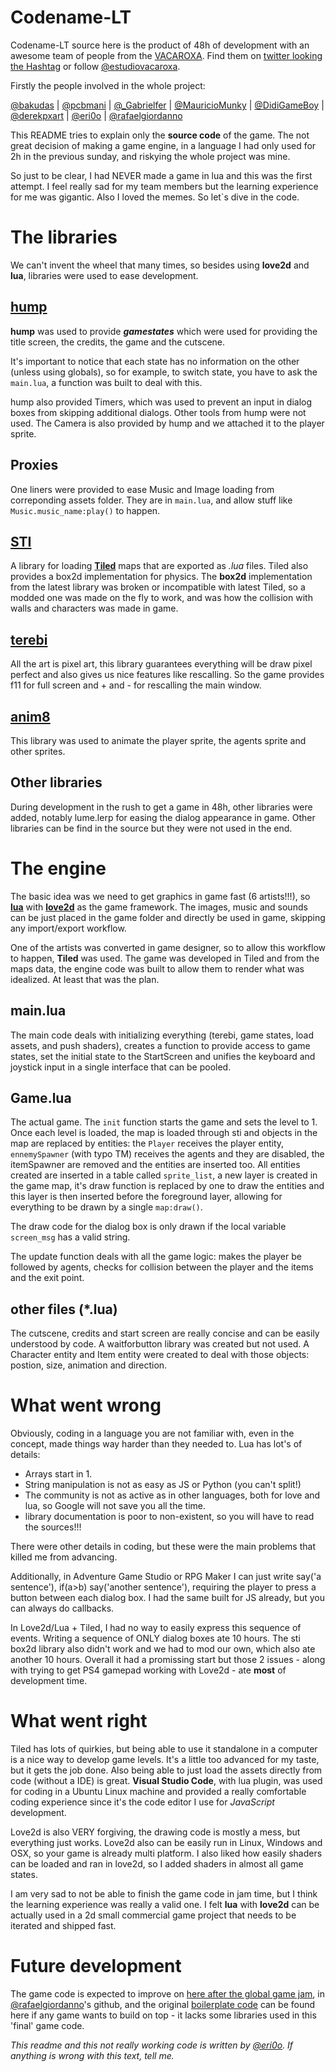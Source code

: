 # Codename-LT

Codename-LT source here is the product of 48h of development with an awesome team of people from the [VACAROXA](https://www.padrim.com.br/vacaroxa). 
Find them on [twitter looking the Hashtag](https://twitter.com/hashtag/vacaroxa?src=hash) or follow [@estudiovacaroxa](https://twitter.com/estudiovacaroxa).

Firstly the people involved in the whole project:

[@bakudas](https://twitter.com/bakudas) | [@pcbmani](https://twitter.com/pcbmani) | [@_Gabrielfer](https://twitter.com/_Gabrielfer) | [@MauricioMunky](https://twitter.com/MauricioMunky) | [@DidiGameBoy](https://twitter.com/DidiGameBoy) | [@derekpxart](https://twitter.com/derekpxart) | [@eri0o](https://twitter.com/eri0o) | [@rafaelgiordanno](https://twitter.com/rafaelgiordanno)


This README tries to explain only the **source code** of the game. The not great decision of
making a game engine, in a language I had only used for 2h in the previous sunday, and riskying the 
whole project was mine. 

So just to be clear, I had NEVER made a game in lua and this was the first attempt. 
I feel really sad for my team members but the learning experience for me was gigantic. Also I loved the memes.
So let`s dive in the code.

# The libraries

We can't invent the wheel that many times, so besides using **love2d** and **lua**, libraries were used
to ease development.

## [hump](https://github.com/vrld/hump) 

**hump** was used to provide ***gamestates*** which were used for providing the title screen, 
the credits, the game and the cutscene. 

It's important to notice that each state has no information on the other (unless using globals),
so for example, to switch state, you have to ask the `main.lua`, a function was built to deal with this.

hump also provided Timers, which was used to prevent an input in dialog boxes from skipping additional 
dialogs. Other tools from hump were not used. The Camera is also provided by hump and we attached it to
the player sprite.

## Proxies

One liners were provided to ease Music and Image loading from correponding assets folder. 
They are in `main.lua`, and allow stuff like `Music.music_name:play()` to happen.

## [STI](https://github.com/karai17/Simple-Tiled-Implementation) 

A library for loading [**Tiled**](http://www.mapeditor.org/) maps that are exported as *.lua* files.
Tiled also provides a box2d implementation for physics. The **box2d** implementation from the latest library
was broken or incompatible with latest Tiled, so a modded one was made on the fly to work, and was
how the collision with walls and characters was made in game.

## [terebi](https://github.com/oniietzschan/terebi)

All the art is pixel art, this library guarantees everything will be draw pixel perfect and also
gives us nice features like rescalling. So the game provides f11 for full screen and + and - for rescalling
the main window.

## [anim8](https://github.com/kikito/anim8)

This library was used to animate the player sprite, the agents sprite and other sprites.

## Other libraries

During development in the rush to get a game in 48h, other libraries were added, notably lume.lerp for
easing the dialog appearance in game. Other libraries can be find in the source but they were not used in the end.

# The engine

The basic idea was we need to get graphics in game fast (6 artists!!!), so [**lua**](https://www.lua.org/) with 
[**love2d**](https://love2d.org/) as the game framework. The images, music and sounds can be just placed in the
game folder and directly be used in game, skipping any import/export workflow. 

One of the artists was converted in game designer, so to allow this workflow to happen, **Tiled** was used.
The game was developed in Tiled and from the maps data, the engine code was built to allow them to render
what was idealized. At least that was the plan.

## main.lua

The main code deals with initializing everything (terebi, game states, load assets, and push shaders), 
creates a function to provide access to game states, set the initial state to the StartScreen and unifies 
the keyboard and joystick input in a single interface that can be pooled.

## Game.lua

The actual game. The `init` function starts the game and sets the level to 1. Once each level is loaded,
the map is loaded through sti and objects in the map are replaced by entities: the `Player` receives the 
player entity, `ennemySpawner` (with typo TM) receives the agents and they are disabled, the itemSpawner 
are removed and the entities are inserted too. All entities created are inserted in a table called `sprite_list`,
a new layer is created in the game map, it's draw function is replaced by one to draw the entities and this 
layer is then inserted before the foreground layer, allowing for everything to be drawn by a single `map:draw()`.

The draw code for the dialog box is only drawn if the local variable `screen_msg` has a valid string.

The update function deals with all the game logic: makes the player be followed by agents, checks for collision
between the player and the items and the exit point.

## other files (*.lua)

The cutscene, credits and start screen are really concise and can be easily understood by code. A waitforbutton library
was created but not used. A Character entity and Item entity were created to deal with those objects: postion, size,
animation and direction.

# What went wrong 

Obviously, coding in a language you are not familiar with, even in the concept, made things way harder than
they needed to. Lua has lot's of details:

- Arrays start in 1.
- String manipulation is not as easy as JS or Python (you can't split!)
- The community is not as active as in other languages, both for love and lua, so Google will not save you all the time.
- library documentation is poor to non-existent, so you will have to read the sources!!!

There were other details in coding, but these were the main problems that killed me from advancing.

Additionally, in Adventure Game Studio or RPG Maker I can just write say('a sentence'), if(a>b) say('another sentence'),
requiring the player to press a button between each dialog box. I had the same built for JS already, but you can always do
callbacks. 

In Love2d/Lua + Tiled, I had no way to easily express this sequence of events. Writing a sequence of ONLY dialog boxes ate 
10 hours. The sti box2d library also didn't work and we had to mod our own, which also ate another 10 hours. Overall it
had a promissing start but those 2 issues - along with trying to get PS4 gamepad working with Love2d - ate **most** of 
development time.

# What went right 

Tiled has lots of quirkies, but being able to use it standalone in a computer is a nice way to develop game levels.
It's a little too advanced for my taste, but it gets the job done. Also being able to just load the assets directly 
from code (without a IDE) is great. **Visual Studio Code**, with lua plugin, was used for coding in a Ubuntu Linux 
machine and provided a really comfortable coding experience since it's the code editor I use for *JavaScript* development.

Love2d is also VERY forgiving, the drawing code is mostly a mess, but everything just works. Love2d also can be easily
run in Linux, Windows and OSX, so your game is already multi platform. I also liked how easily shaders can be loaded
and ran in love2d, so I added shaders in almost all game states.

I am very sad to not be able to finish the game code in jam time, but I think the learning experience was really a valid
one. I felt **lua** with **love2d** can be actually used in a 2d small commercial game project that needs to be iterated
and shipped fast.

# Future development

The game code is expected to improve on [here after the global game jam](https://github.com/RafaelGiordanno/ggj18zodiac), 
in [@rafaelgiordanno](https://twitter.com/rafaelgiordanno)'s github, and the original [boilerplate code](https://github.com/ericoporto/myFirstLove) 
can be found here if any game wants to build on top - it lacks some libraries used in this 'final' game code.


*This readme and this not really working code is written by [@eri0o](https://twitter.com/eri0o). If anything is wrong with this text, tell me.*
